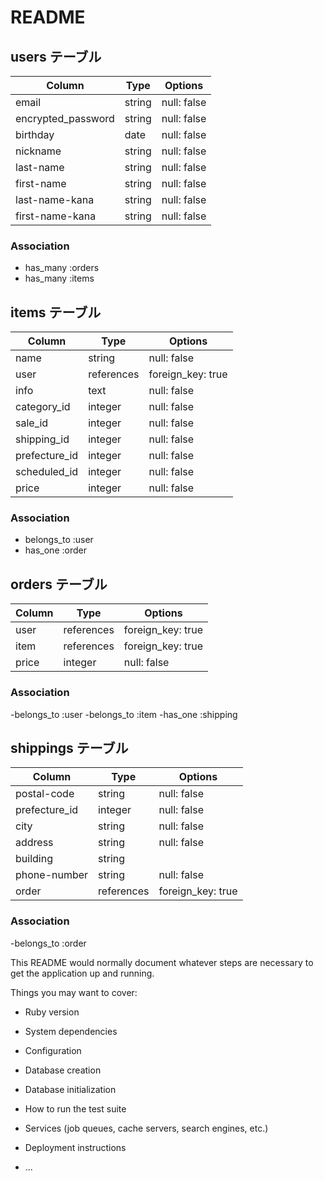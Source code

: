# README

## users テーブル

| Column             | Type   | Options     |
| ------------------ | ------ | ----------- |
| email              | string | null: false |
| encrypted_password | string | null: false |
| birthday           | date   | null: false |
| nickname           | string | null: false |
| last-name          | string | null: false |
| first-name         | string | null: false |
| last-name-kana     | string | null: false |
| first-name-kana    | string | null: false |

### Association
- has_many :orders
- has_many :items

## items テーブル

| Column        | Type       | Options                        |
| ------------- | -----------| ------------------------------ |
| name          | string     | null: false                    |
| user          | references | foreign_key: true              |
| info          | text       | null: false                    |
| category_id   | integer    | null: false                    |
| sale_id       | integer    | null: false                    |
| shipping_id   | integer    | null: false                    |
| prefecture_id | integer    | null: false                    |
| scheduled_id  | integer    | null: false                    |
| price         | integer    | null: false                    |

### Association
- belongs_to :user
- has_one :order

## orders テーブル

| Column       | Type       | Options           |
| ------------ | -----------| ----------------- |
| user         | references | foreign_key: true |
| item         | references | foreign_key: true |
| price        | integer    | null: false       |

### Association

-belongs_to :user
-belongs_to :item
-has_one :shipping


## shippings テーブル

| Column        | Type       | Options                        |
| ------------- | -----------| ------------------------------ |
| postal-code   | string     | null: false                    |
| prefecture_id | integer    | null: false                    |
| city          | string     | null: false                    |
| address       | string     | null: false                    |
| building      | string     |                                |
| phone-number  | string     | null: false                    |
| order         | references | foreign_key: true              |

### Association

-belongs_to :order


This README would normally document whatever steps are necessary to get the
application up and running.

Things you may want to cover:

* Ruby version

* System dependencies

* Configuration

* Database creation

* Database initialization

* How to run the test suite

* Services (job queues, cache servers, search engines, etc.)

* Deployment instructions

* ...
